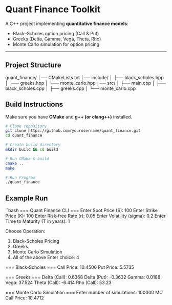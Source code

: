 # Quant Finance Toolkit

A C++ project implementing **quantitative finance models**:

- Black–Scholes option pricing (Call & Put)
- Greeks (Delta, Gamma, Vega, Theta, Rho)
- Monte Carlo simulation for option pricing

---

## Project Structure

quant_finance/
│── CMakeLists.txt
│── include/
│ ├── black_scholes.hpp
│ ├── greeks.hpp
│ └── monte_carlo.hpp
│── src/
│ ├── main.cpp
│ ├── black_scholes.cpp
│ ├── greeks.cpp
│ └── monte_carlo.cpp

## Build Instructions

Make sure you have **CMake** and **g++ (or clang++)** installed.

```bash
# Clone repository
git clone https://github.com/yourusername/quant_finance.git
cd quant_finance

# Create build directory
mkdir build && cd build

# Run CMake & build
cmake ..
make

# Run Program
./quant_finance
```

## Example Run
``bash
=== Quant Finance CLI ===
Enter Spot Price (S): 100
Enter Strike Price (K): 100
Enter Risk-free Rate (r): 0.05
Enter Volatility (sigma): 0.2
Enter Time to Maturity (T in years): 1

Choose Operation:
1. Black-Scholes Pricing
2. Greeks
3. Monte Carlo Simulation
4. All of the above
Enter choice: 4

=== Black-Scholes ===
Call Price: 10.4506
Put Price: 5.5735

=== Greeks ===
Delta (Call): 0.6368
Delta (Put): -0.3632
Gamma: 0.0188
Vega: 37.524
Theta (Call): -6.414
Rho (Call): 53.23

=== Monte Carlo Simulation ===
Enter number of simulations: 100000
MC Call Price: 10.4712
```
